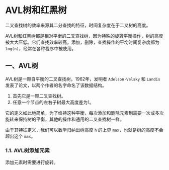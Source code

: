 # AVL树和红黑树

二叉查找树的效率来源其二分查找的特征，时间复杂度在于二叉树的高度。

AVL树和红黑树都是相对平衡的二叉查找树，因为特殊的旋转平衡操作，树的高度被大大压低。它们查找效率较高，添加，删除，查找操作的平均时间复杂度都为 `log(n)`，经常在各种程序中被使用。

## 一、AVL树

AVL树是一颗自平衡的二叉查找树，1962年，发明者 `Adelson-Velsky` 和 `Landis` 发表了论文，以两个作者的名字命名了该数据结构。

1. 首先它是一颗二叉查找树。
2. 任意一个节点的左右子树最大高度差为1。

它的定义如此地简单，为了维持这种平衡，每次添加和删除元素到需要一次或多次旋转来保持树的平衡，其他的操作和通用的二叉查找树一样。

由于其特征定义，我们可以数学归纳出树高度 `h` 的上界 `max`，也就是树的高度不会超出这个 `max`。

### 1.1. AVL树添加元素

添加元素时需要进行旋转。
